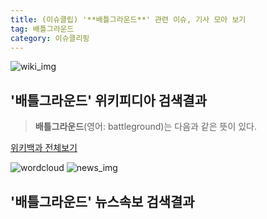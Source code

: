 ```yaml
---
title: (이슈클립) '**배틀그라운드**' 관련 이슈, 기사 모아 보기
tag: 배틀그라운드
category: 이슈클리핑
---
```

![wiki_img](https://user-images.githubusercontent.com/42597476/44503234-41136a80-a6d0-11e8-9071-6fc6418eafe4.png)
## **'**배틀그라운드**'** 위키피디아 검색결과
>**배틀그라운드**(영어: battleground)는 다음과 같은 뜻이 있다.

<a href="https://ko.wikipedia.org/wiki/배틀그라운드" target="_blank">위키백과 전체보기</a>

![wordcloud](https://s3.ap-northeast-2.amazonaws.com/lyrics101-wordcloud/2018-10-03-1538560673.png)
![news_img](https://user-images.githubusercontent.com/42597476/44507050-1206f400-a6e4-11e8-8d98-7ffbfebb353f.png)
## **'**배틀그라운드**'** 뉴스속보 검색결과

